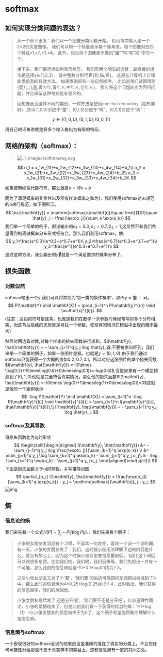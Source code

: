 # softmax

## 如何实现分类问题的表达？

> 从一个例子出发：我们从一个图像分类问题开始。 假设每次输入是一个2×2的灰度图像。 我们可以用一个标量表示每个像素值，每个图像对应四个特征x1,x2,x3,x4。 此外，假设每个图像属于类别“猫”“鸡”和“狗”中的一个。
>
> 接下来，我们要选择如何表示标签。 我们有两个明显的选择：最直接的想法是选择y∈{1,2,3}， 其中整数分别代表{狗,猫,鸡}。 这是在计算机上存储此类信息的有效方法。 如果类别间有一些自然顺序， 比如说我们试图预测{婴儿,儿童,青少年,青年人,中年人,老年人}， 那么将这个问题转变为回归问题，并且保留这种格式是有意义的。
>
> 而想要表达这种不同的类别，一种方法是使用one-hot encoding（独热编码）,其中(1,0,0)对应于“猫”、(0,1,0)对应于“鸡”、(0,0,1)对应于“狗”：

$$
y\in \{(1,0,0),(0,1,0),(0,0,1)\}
$$

用自己的话来讲就是将多个输入输出为有限的特征。

## 网络的架构（softmax）：

> ![../_images/softmaxreg.svg](C:\Users\裴英豪\Desktop\思维导图总结\第二个月\深度学习笔记\source\softmaxreg.svg)

$$
o_1 = x_1w_{11}+x_2w_{12}+x_3w_{13}+x_4w_{14}+b_1\\
o_2 = x_1w_{21}+x_2w_{22}+x_3w_{23}+x_4w_{24}+b_2\\
o_3 = x_1w_{31}+x_2w_{32}+x_3w_{33}+x_4w_{34}+b_3\\
$$

如果使用线性代数符号，那么就是$o=Wx+b$

而为了满足概率的非负性以及所有样本概率之和为1，我们使用softmax对未规范的o进行规范，如下图所示。
$$
\hat{\mathbf{y}} = \mathrm{softmax}(\mathbf{o})\quad \text{其中}\quad \hat{y}_j = \frac{\exp(o_j)}{\sum_k \exp(o_k)}
$$
我们举一个简单的例子，假设输出的$o_1=0.3,o_2=0.7,0_3=1$,这显然不和我们希望得到的离散概率分布形式相符合，那么我们利用softmax，使:
$$
y_1=\frac{e^0.3}{e^0.3+e^0.7+e^1}\\
y_2=\frac{e^0.7}{e^0.3+e^0.7+e^1}\\
y_3=\frac{e^1}{e^0.3+e^0.7+e^1}\\
$$
通过这种方法，我么输出的$\vec{y}$就是一个满足要求的概率分布了。



## 损失函数

### 对数似然

softmax输出一个$\hat y$,我们可以将其视为‘每一类的条件概率’，如$P(y=\text{猫} \mid \mathbf{x})$。
$$
P(\mathbf{Y} \mid \mathbf{X}) = \prod_{i=1}^n P(\mathbf{y}^{(i)} \mid \mathbf{x}^{(i)}).
$$
(注意：后边的符号是连乘，也就是我们在数学一求参数时候经常写的多个分布相乘，而这背后隐藏的思想就是寻找一个参数，使现存的情况在模型中出现的概率最大)

然后对两边取对数,对每个样本的损失函数进行求和，$l(\mathbf{y}, \hat{\mathbf{y}}) = - \sum_{j=1}^q y_j \log \hat{y}_j$,不要被求和吓到，我们来举一个简单的例子，如果一张图片是猫，也就是$y=(0,1,0)$,由于我们通过softmax只能获得一个大概的值如${0.2,0.7,0.1}$，所以对应这张图片的单个损失函数$l(\mathbf{y}, \hat{\mathbf{y}}) =-(0\times \log(0.2)+1\times\log(0.6)+0\times\log(0.1))=-log(0.6)$,但是如果有一个模型预测到了$(0,1,0)$也就是完全符合真实情况，那么他的损失函数$l(\mathbf{y}, \hat{\mathbf{y}}) =-(0\times \log(0)+1\times\log(1)+0\times\log(0))=0$这就是他的一个案例表示
$$
-\log P(\mathbf{Y} \mid \mathbf{X}) = \sum_{i=1}^n -\log P(\mathbf{y}^{(i)} \mid \mathbf{x}^{(i)})
= \sum_{i=1}^n l(\mathbf{y}^{(i)}, \hat{\mathbf{y}}^{(i)}),\\
l(\mathbf{y}, \hat{\mathbf{y}}) = - \sum_{j=1}^q y_j \log \hat{y}_j.
$$

### softmax及其导数

将损失函数化为oj的形状
$$
\begin{split}\begin{aligned}
l(\mathbf{y}, \hat{\mathbf{y}}) &=  - \sum_{j=1}^q y_j \log \frac{\exp(o_j)}{\sum_{k=1}^q \exp(o_k)} \\
&= \sum_{j=1}^q y_j \log \sum_{k=1}^q \exp(o_k) - \sum_{j=1}^q y_j o_j\\
&= \log \sum_{k=1}^q \exp(o_k) - \sum_{j=1}^q y_j o_j.
\end{aligned}\end{split}\\
$$
下面是损失函数关于oj的导数，手写推导如图
$$
\partial_{o_j} l(\mathbf{y}, \hat{\mathbf{y}}) = \frac{\exp(o_j)}{\sum_{k=1}^q \exp(o_k)} - y_j = \mathrm{softmax}(\mathbf{o})_j - y_j.
$$
![img](C:\Users\裴英豪\Desktop\思维导图总结\第二个月\深度学习笔记\source\softmax导数推导.jpg)



## 熵

### 信息论的熵

我们来先看一个公式$H[P] = \sum_j - P(j) \log P(j).$，我们先来看个例子：

> 小张的女朋友发消息有个习惯，不喜欢一句发完，喜欢一个词一个词的蹦，有一天，小张的女朋友发了：我们。这时候小张无法理解下边的内容是什么，就没有放心上，因为这个时候小张女朋友信息量很低，‘我们’这个词后可以跟很多东西，比如我们吃，我们喝，我们玩等等，我们先假设一共有十个可能，那么此刻的信息熵就是-10\*0.1\*log0.1约为2.3。
>
> 之后小张女朋友又发了个‘要’，‘我们要’的后边可能跟的东西假设缩减到了4中，那么此时的信息熵为4\*0.25\*log(0.25)约为1.4，此时看出，我们获得的信息越多，我们的熵越低。
>
> 小张女朋友最后发了‘还是分开吧’，‘我们要不还是分开吧’，以普遍理性而论，小张的爱情结束了，但是此刻我们看一下获得的信息的熵：1\*1\*log（1）=0,小张女朋友的信息熵终于为0了，这个例子希望能帮助你理解什么是信息熵。

### 信息熵与softmax

一个表现很好的softmax呈现的结果应当是准确的落在了真实的分类上，不会把任何可能性分给那些不属于真实样本的类目上，这和信息熵有一定的共同之处。
